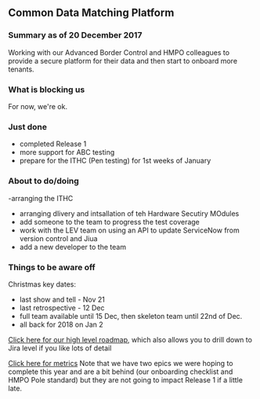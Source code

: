 ## Common Data Matching Platform

### Summary as of 20 December 2017
Working with our Advanced Border Control and HMPO colleagues to provide a secure platform for their data and then start to onboard more tenants.

### What is blocking us
For now, we're ok. 

### Just done
- completed Release 1
- more support for ABC testing
- prepare for the ITHC (Pen testing) for 1st weeks of January

### About to do/doing
-arranging the ITHC
- arranging dlivery and intsallation of teh Hardware Secutiry MOdules
- add someone to the team to progress the test coverage
- work with the LEV team on using an API to update ServiceNow from version control and Jiua
- add a new developer to the team

### Things to be aware off
Christmas key dates:
- last show and tell - Nov 21
- last retrospective - 12 Dec
- full team available until 15 Dec, then skeleton team until 22nd of Dec.
- all back for 2018 on Jan 2


[Click here for our high level roadmap](https://collaboration.homeoffice.gov.uk/display/CDP/A.+Roadmap), which also allows you to drill down to Jira level if you like lots of detail

[Click here for metrics](metrics.html)
Note that we have two epics we were hoping to complete this year and are a bit behind (our onboarding checklist and HMPO Pole standard) but they are not going to impact Release 1 if a little late.

